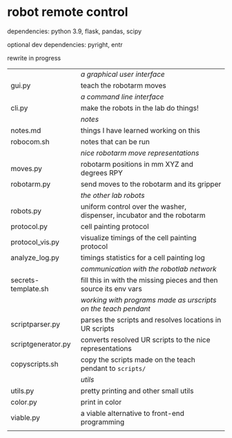 # robot remote control

dependencies: python 3.9, flask, pandas, scipy

optional dev dependencies: pyright, entr

rewrite in progress

| | |
| --- | --- |
|                     | _a graphical user interface_
| gui.py              | teach the robotarm moves
|                     | _a command line interface_
| cli.py              | make the robots in the lab do things!
|                     | _notes_
| notes.md            | things I have learned working on this
| robocom.sh          | notes that can be run
|                     | _nice robotarm move representations_
| moves.py            | robotarm positions in mm XYZ and degrees RPY
| robotarm.py         | send moves to the robotarm and its gripper
|                     | _the other lab robots_
| robots.py           | uniform control over the washer, dispenser, incubator and the robotarm
| protocol.py         | cell painting protocol
| protocol_vis.py     | visualize timings of the cell painting protocol
| analyze_log.py      | timings statistics for a cell painting log
|                     | _communication with the robotlab network_
| secrets-template.sh | fill this in with the missing pieces and then source its env vars
|                     | _working with programs made as urscripts on the teach pendant_
| scriptparser.py     | parses the scripts and resolves locations in UR scripts
| scriptgenerator.py  | converts resolved UR scripts to the nice representations
| copyscripts.sh      | copy the scripts made on the teach pendant to `scripts/`
|                     | _utils_
| utils.py            | pretty printing and other small utils
| color.py            | print in color
| viable.py           | a viable alternative to front-end programming
|                     |

